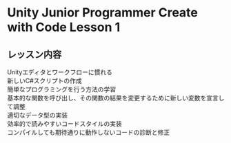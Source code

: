 Unity Junior Programmer Create with Code Lesson 1
=================================================

レッスン内容
------------------------------------------------
Unityエディタとワークフローに慣れる  
新しいC#スクリプトの作成  
簡単なプログラミングを行う方法の学習  
基本的な関数を呼び出し、その関数の結果を変更するために新しい変数を宣言して調整  
適切なデータ型の実装  
効率的で読みやすいコードスタイルの実装  
コンパイルしても期待通りに動作しないコードの診断と修正  

